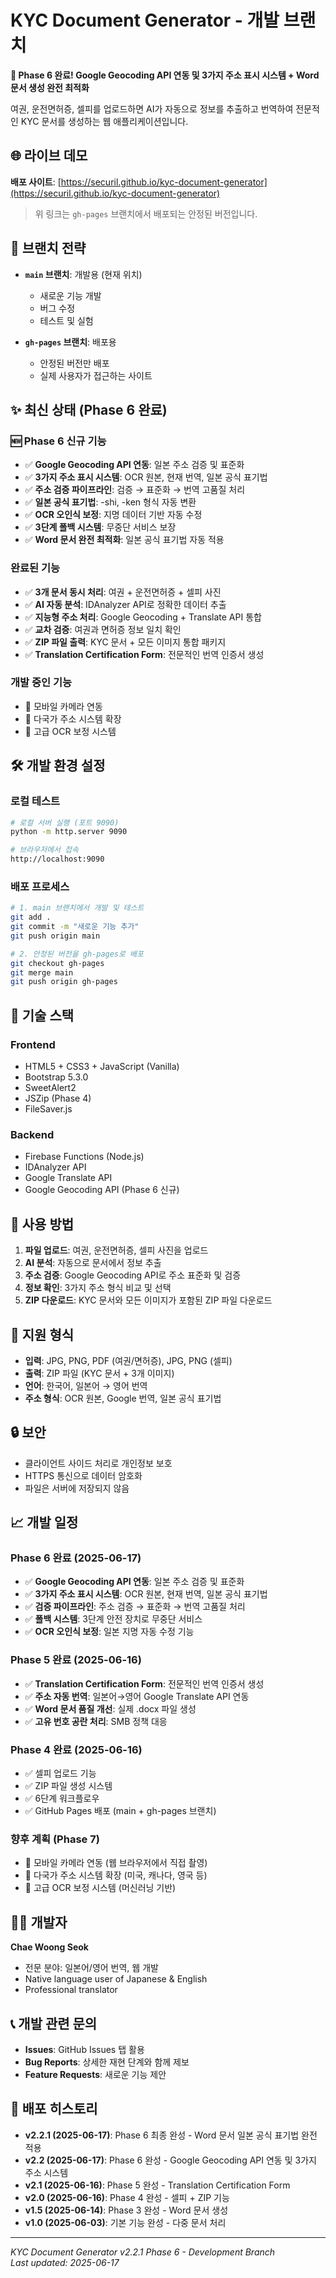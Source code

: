 # KYC Document Generator - 개발 브랜치

**🎉 Phase 6 완료! Google Geocoding API 연동 및 3가지 주소 표시 시스템 + Word 문서 생성 완전 최적화**

여권, 운전면허증, 셀피를 업로드하면 AI가 자동으로 정보를 추출하고 번역하여 전문적인 KYC 문서를 생성하는 웹 애플리케이션입니다.

## 🌐 **라이브 데모**

**배포 사이트**: [https://securil.github.io/kyc-document-generator](https://securil.github.io/kyc-document-generator)

> 위 링크는 `gh-pages` 브랜치에서 배포되는 안정된 버전입니다.

## 🔧 **브랜치 전략**

- **`main` 브랜치**: 개발용 (현재 위치)
  - 새로운 기능 개발
  - 버그 수정
  - 테스트 및 실험

- **`gh-pages` 브랜치**: 배포용
  - 안정된 버전만 배포
  - 실제 사용자가 접근하는 사이트

## ✨ **최신 상태 (Phase 6 완료)**

### 🆕 Phase 6 신규 기능
- ✅ **Google Geocoding API 연동**: 일본 주소 검증 및 표준화
- ✅ **3가지 주소 표시 시스템**: OCR 원본, 현재 번역, 일본 공식 표기법
- ✅ **주소 검증 파이프라인**: 검증 → 표준화 → 번역 고품질 처리
- ✅ **일본 공식 표기법**: -shi, -ken 형식 자동 변환
- ✅ **OCR 오인식 보정**: 지명 데이터 기반 자동 수정
- ✅ **3단계 폴백 시스템**: 무중단 서비스 보장
- ✅ **Word 문서 완전 최적화**: 일본 공식 표기법 자동 적용

### 완료된 기능
- ✅ **3개 문서 동시 처리**: 여권 + 운전면허증 + 셀피 사진
- ✅ **AI 자동 분석**: IDAnalyzer API로 정확한 데이터 추출
- ✅ **지능형 주소 처리**: Google Geocoding + Translate API 통합
- ✅ **교차 검증**: 여권과 면허증 정보 일치 확인
- ✅ **ZIP 파일 출력**: KYC 문서 + 모든 이미지 통합 패키지
- ✅ **Translation Certification Form**: 전문적인 번역 인증서 생성

### 개발 중인 기능
- 🔧 모바일 카메라 연동
- 🔧 다국가 주소 시스템 확장
- 🔧 고급 OCR 보정 시스템

## 🛠️ **개발 환경 설정**

### 로컬 테스트
```bash
# 로컬 서버 실행 (포트 9090)
python -m http.server 9090

# 브라우저에서 접속
http://localhost:9090
```

### 배포 프로세스
```bash
# 1. main 브랜치에서 개발 및 테스트
git add .
git commit -m "새로운 기능 추가"
git push origin main

# 2. 안정된 버전을 gh-pages로 배포
git checkout gh-pages
git merge main
git push origin gh-pages
```

## 🔧 **기술 스택**

### Frontend
- HTML5 + CSS3 + JavaScript (Vanilla)
- Bootstrap 5.3.0
- SweetAlert2
- JSZip (Phase 4)
- FileSaver.js

### Backend
- Firebase Functions (Node.js)
- IDAnalyzer API
- Google Translate API
- Google Geocoding API (Phase 6 신규)

## 📱 **사용 방법**

1. **파일 업로드**: 여권, 운전면허증, 셀피 사진을 업로드
2. **AI 분석**: 자동으로 문서에서 정보 추출
3. **주소 검증**: Google Geocoding API로 주소 표준화 및 검증
4. **정보 확인**: 3가지 주소 형식 비교 및 선택
5. **ZIP 다운로드**: KYC 문서와 모든 이미지가 포함된 ZIP 파일 다운로드

## 🎯 **지원 형식**

- **입력**: JPG, PNG, PDF (여권/면허증), JPG, PNG (셀피)
- **출력**: ZIP 파일 (KYC 문서 + 3개 이미지)
- **언어**: 한국어, 일본어 → 영어 번역
- **주소 형식**: OCR 원본, Google 번역, 일본 공식 표기법

## 🔒 **보안**

- 클라이언트 사이드 처리로 개인정보 보호
- HTTPS 통신으로 데이터 암호화
- 파일은 서버에 저장되지 않음

## 📈 **개발 일정**

### Phase 6 완료 (2025-06-17)
- ✅ **Google Geocoding API 연동**: 일본 주소 검증 및 표준화
- ✅ **3가지 주소 표시 시스템**: OCR 원본, 현재 번역, 일본 공식 표기법
- ✅ **검증 파이프라인**: 주소 검증 → 표준화 → 번역 고품질 처리
- ✅ **폴백 시스템**: 3단계 안전 장치로 무중단 서비스
- ✅ **OCR 오인식 보정**: 일본 지명 자동 수정 기능

### Phase 5 완료 (2025-06-16)
- ✅ **Translation Certification Form**: 전문적인 번역 인증서 생성
- ✅ **주소 자동 번역**: 일본어→영어 Google Translate API 연동
- ✅ **Word 문서 품질 개선**: 실제 .docx 파일 생성
- ✅ **고유 번호 공란 처리**: SMB 정책 대응

### Phase 4 완료 (2025-06-16)
- ✅ 셀피 업로드 기능
- ✅ ZIP 파일 생성 시스템
- ✅ 6단계 워크플로우
- ✅ GitHub Pages 배포 (main + gh-pages 브랜치)

### 향후 계획 (Phase 7)
- 🔧 모바일 카메라 연동 (웹 브라우저에서 직접 촬영)
- 🔧 다국가 주소 시스템 확장 (미국, 캐나다, 영국 등)
- 🔧 고급 OCR 보정 시스템 (머신러닝 기반)

## 👨‍💻 **개발자**

**Chae Woong Seok**
- 전문 분야: 일본어/영어 번역, 웹 개발
- Native language user of Japanese & English
- Professional translator

## 📞 **개발 관련 문의**

- **Issues**: GitHub Issues 탭 활용
- **Bug Reports**: 상세한 재현 단계와 함께 제보
- **Feature Requests**: 새로운 기능 제안

## 🔄 **배포 히스토리**

- **v2.2.1 (2025-06-17)**: Phase 6 최종 완성 - Word 문서 일본 공식 표기법 완전 적용
- **v2.2 (2025-06-17)**: Phase 6 완성 - Google Geocoding API 연동 및 3가지 주소 시스템
- **v2.1 (2025-06-16)**: Phase 5 완성 - Translation Certification Form
- **v2.0 (2025-06-16)**: Phase 4 완성 - 셀피 + ZIP 기능
- **v1.5 (2025-06-14)**: Phase 3 완성 - Word 문서 생성
- **v1.0 (2025-06-03)**: 기본 기능 완성 - 다중 문서 처리

---

*KYC Document Generator v2.2.1 Phase 6 - Development Branch*  
*Last updated: 2025-06-17*